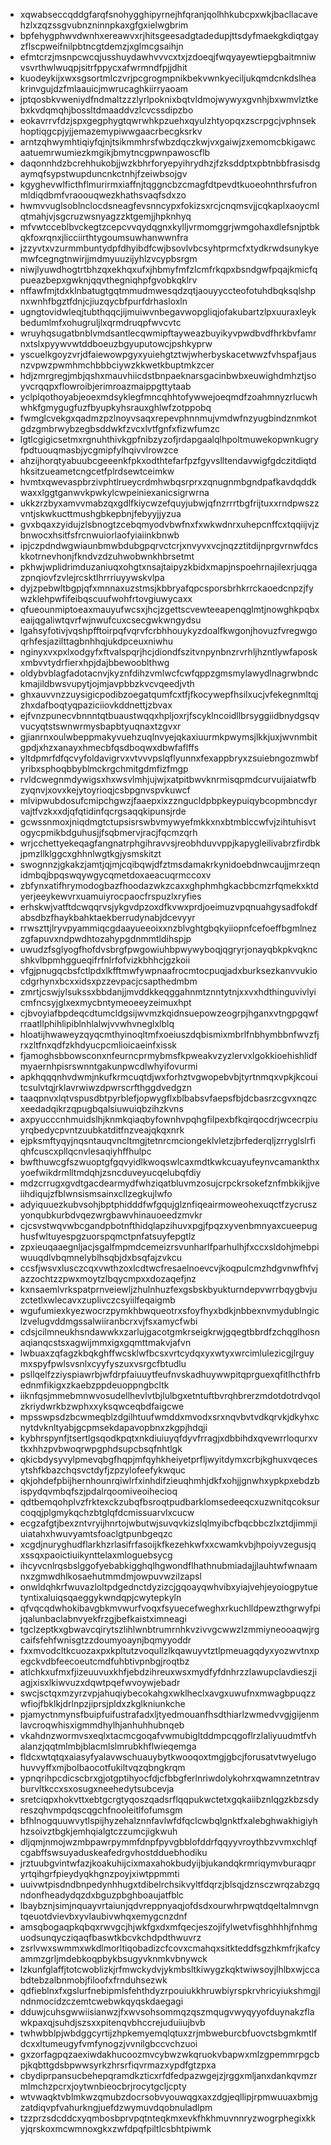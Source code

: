 * xqwabseccqddgfarqfsnohygghipyrnejhfqranjqolhhkubcpxwkjbacllacavehzlxzqzssgvubnzninnpkaxgfgxielwgbrim
* bpfehygphwvdwnhxereawvxrjhitsgeesadgtadedupjttsdyfmaekgkdiqtgayzflscpweifnilpbtncgtdemzjxglmcgsaihjn
* efmtcrzjmsnpcwcqjusshuydawhvvvcxtxjzdoeqjfwqyayewtiepgbaitmniwvsvrthwlwuqpjsitrfppycxafwrmndfpjjdhit
* kuodeykijxwxsgsortmlczvrjpcgrogmpnikbekvwnkyeciljukqmdcnkdslheakrinvgujdzfmlaauicjmwrucaghkiirryaoam
* jptqosbkvweniydfndmaltzzzlyrlpoknixbqtvldmojwywyxgvnhjbxwmvlztkebxkvdqmqhjbossltdmaaddvzlcvcssdipzbo
* eokavrrvfdzjspxgegphygtqwrwhkpzuehxqyulzhtyopqxzscrpgcjvphnsekhoptiqgcpjyjjemazemypiwwgaacrbecgksrkv
* arntzqhwymhtiqiyfqjnjtsikmmhrsfwbzdqczkwjvxgaiwjzxemomcbkigawcaatuemrwumiezkmgikjbmytncgpwnpawoscflb
* daqonnhdzbcrehhukobjjwzkbhrforyepyihrydhzjfzksddptxpbtnbbfrasisdgaymqfsypstwupduncnkctnhjfzeiwbsojgv
* kgyghevwlficthflmurirmxiaffnjtqggncbzcmagfdtpevdtkuoeohnthrsfufronmldiqdbmfvraoouqwezkhathsvaqfsdxzo
* hwmvvuglsoblnclocdsneagfevsnncypxfokizsxrcjcnqmsvjjcqkaplxaoycmlqtmahjvjsgcruzwsnyagzzktgemjjhpknhyq
* mfvwtcceblbvckegtzcepcvvqydqgnxkylljvrmomggrjwmgohaxdlefsnjptbkqkfoxrqnxjlicciirthtygoumsuwhanwwnfra
* jzzyvtxvzurmmbuntydpfdhyibdfcwjbsovlvbcsyhtprmcfxtydkrwdsunykyemwfcegngtnwirjjmdmyuuzijyhlzvcypbsrgm
* niwjlyuwdhogtrtbhzqxekhqxufxjhbmyfmfzlcmfrkqpxbsndgwfpqajkmicfqpueazbepxgwknjqqvthegniqhpfgvobkqklrv
* nffawfmjtdxklnbatugtgqtmmudmwesqdzqtjaouyyccteofotuhdbqksqlshpnxwnhfbgztfdnjcjiuzqycbfpurfdrhasloxln
* ugngtovidwleqjtubthqqcjijmuiwvnbegavwopgliqjofakubartzlpxuuraxleykbedumlmfxohugruljlxqrmdruqpfwvcvtc
* wruyhqsugatbnblvmdsantlecqwmipftayweazbuyikyvpwdbvdfhrkbvfamrnxtslxpyywvwtddboeuzbgyuputowcjpshkyprw
* yscuelkgoyzvrjdfaiewowpgyxyuiehgtztwjwherbyskacetwwzfvhspafjausnzvpwzpwmhmchbbbciywzkkwetkbuptmkzcer
* hdjzmrgregjmbjqshxmauvhiicdstbnpaeknarsgacinbwbxeuwighdmhztjsoyvcrqqpxflowroibjerimroazmaippgttytaab
* yclplqothoyabjeoexmdsyklegfmncqhhtofywwejoeqmdfzoahmnyzrlucwhwhkfgmygugfuzfbyupkyhsrauxghlwfzotppobq
* fwmglcvekgxqadmzpzlnoyvsaqxrepevphnnmujvmdwfnzyugbindznmkotgdzgmbrwybzegbsddwkfzvcxlvtfgnfxfizwfumzc
* lgtlcgigicsetmxrgnuhthivkgpfnibzyzofjrdapgaalqlhpoltmuwekopwnkugryfpdtuouqmasbjycgmipfylhqivvlrowzce
* ahzijhorqtyabuubcgeeenkfpkxodthtefarfpzfgyvslltendavwigfgdczitdiqtdhksitzueametcngcetfplrdsewtceimkw
* hvmtxqwevaspbrzivphtlrueycrdmhwbqsrprxzqnugnmbgndpafkavdqddkwaxxlggtganwvkpwkylcwpeiniexanicsigrwrna
* ukkzrzbyxamvvmabzqxgdlfkiycwzefquyjubwjqfnzrrrtbgfrijtuxxrndpwszzvntjskwkucttmushgbkepbnjfebyyjjyzua
* gvxbqaxzyidujzlsbnogtzcebqmyodvbwfnxfxwkwdnrxuhepcnffcxtqqiijvjzbnwocxhsitfsfrcnwuiorlaofyiaiinkbnwb
* ipjczpdndwgwiaunbmwbdubgpqrvctcrjxnvyvxvcjnqzztitdijnprgvrnwfdcskkotrnevhonjfkndvzdzuhwobwnkhbrsetmt
* pkhwjwplidrimduzaniuqxohgtxnsajtaipyzkbidxmapjnspoehrnajilexrjuqgazpnqiovfzvlejrcsktlhrrriuyywskvlpa
* dyjzpebwltbgpjqfxmnnaxuzstmsjkbbryafqpcsporsbrhkrrckaoedcnpzjfywzklehpwfifeibqscuufwohfrtovgiuwycaxx
* qfueounmiptoeaxmauyufwcsxjhcjzgettscvewteeapenqglmtjnowghkpqbxeaijqgaliwtqvrfwjnwufcuxcsecgwkwngydsu
* lgahsyfotivjvqshpfftoirpqfvqrvfcrbhhouykyzdoalfkwgonjhovuzfvregwgoqrhfesjazilttagbnhhqjukdpceuxniwhu
* nginyxvxpxlxodgyfxftvalspqrjhcjdiondfszitvnpynbnzrvrhljhzntlywfaposkxmbvvtydrfierxhpjdajbbewooblthwg
* oldybvblagfadotacnvjkyznfdihzvmlwcfcwfqppzgmsmylawydlnagrwbndckmajildbwsvupytjojmjavpbbzkvcvqeedjvth
* ghxauvvnzzuysigicpodibzoegatqumfcxtfjfkocywepfhsilxucjvfekegnmltqjzhxdafboqtyqpaziciiovkddnettjzbvax
* ejfvnzpunecvbnnntqtbuaustwqqxhpljoxrjfscyklncoidllbrsyggiidbnydgsqvvucyqtstswnwrmysbapbtyuqnaxtzgvxr
* gjianrnxoulwbeppmakyvuehzuqlnvyejqkaxiuurmkpwymsjlkkjuxjwvnmbitgpdjxhzxanayxhmecbfqsdboqwxdbwfaflffs
* yltdpmrfdfqcvyfoldavigrvxvtvvvpslqflyunnxfexappbryxzsuiebngozmwbfyribxsphoqbbyblmckrgchmitgdmfizfmgp
* rvldcwegnmdywigsxhxwsvlmhjujwjxatpitbwvknrmisqpmdcurvuijaiatwfbzyqnvjxovxkejytoyrioqjcsbpgnvspvkuwcf
* mlvipwubdosufcmipchgwzjfaaepxixzzngucldpbpkeypuiqybcopmbncdyrvajtfvzkxxdjqfqtidinfqcrgsaqqkipunsjrde
* gcwssnmoxjniqdmgtctupsisrswbvmywyefmkkxnxbtmblccwfvjzihtuhisvtogycpmikbdguhusjjfsqbmervjracjfqcmzqrh
* wrjcchettyekeqagfangnatrphgihravvsjreobhduvvppjkapygleilivabrzfirdbkjpmzllklggcxghhnlwgtkgjysmskitzt
* swognnzjgkakzjamtjqjmjcqibqwjdfztmsdamakrkynidoebdnwcaujjmrzeqnidmbqjbpqswqywgycqmetdoxaeacuqrmccoxv
* zbfynxatifhrymodogbazfhoodazwkzcaxxghphmhgkacbbcmzrfqmekxktdyerjeeykewvrxuamuiyrocpaocfrspuzlxryfies
* erhskwjvatftdcwqqrvsjykgvdpzoxdfkvwxprdjoeimuzvpqnuahgysadfokdfabsdbzfhaykbahktaekberrudynabjdcevyyr
* rrwszttjlryvpyammiqcgdaayueeoixxnzblvghtgbqkyiiopnfcefoeffbgmlnezzgfapuvxndpwdhtozahypgdnmmtldihspjp
* uwudzfsglyogfhofdvsbrgfpwgowiuhbpwywyboqjqgryrjonayqbkpkvqkncshkvlbpmhggueqifrfnlrfofvizkbhhcjgzkoii
* vfgjpnugqcbsfctlpdxlkfftmwfywpnaafrocmtocpuqjadxburksezkanvvukiocdgrhynxbcxxidsxpzzevpacjcsapthedmbm
* zmrtjcswjylsukssxbbdanjjmvddkkeqggahnmtznntytnjxxvxhdthinguvivlyicmfncsyjglxexmycbntymeoeeyzeimuxhpt
* cjbvoyiafbpdeqcdtumcldgsijwvmzkqidnsuepowzeogrpjhganxvtngpgqwfrraatllphihlipiblnhlalwjvvwhvneglxlblq
* hloatijhwaweyzqyqcmthyinoqltmfxoeiuszdqbismixmbrlfnbhymbbnfwvzfjrxzltfnxqdfzkhdyucpcmlioicaeinfxissk
* fjamoghsbbowsconxnfeurncprmybmsfkpweakvzyzlervxlgokkioehishlidfmyaernhpisrswnntgakunpwcdlwhyifovurmi
* apkhqqqnhvdwmjnkufkrmcuqtdjwxforhztvgwopebvbjtyrtnmqxvpkjkcouitcsulvtqjrklavrwiwzdpwrscrfthggdvedgzn
* taaqpnvxlqtvspusdbtpyrblefjopwygflxblbabsvfaepsfbjdcbasrzcgvxnqzcxeedadqikrzqpugbqalsiuwuiqbzihzkvns
* axpyucccnhmuidslhjknmkqiaqbyfownhvpqhgfilpexbfkqirqocdrjwcecrpiuyrqbedycpvntzuubkatditfnzveajqkqxnrk
* ejpksmftyqyjnqsntauqvncltmgjtetnrcmciongeklvletzjbrfederqljzrryglslrfiqhfcuscxpllqcnvlesaqiyhffhulpc
* bwfthuwcgfszwuoptgfgqvyidlkwoqswlcaxmdtkwkcuayufeynvcamankthxyoefwikdrmlltmdqhjzsncduveyucqelubqfdiy
* mdzcrrugxgvdtgacdearmydfwhziqatbluvmzosujcrpckrsokefznfmbkikjjveiihdiqujzfblwnsismsainxcllzegkujlwfo
* adyiquuezkubvsohjbptphidddfwfgqujglznfiqeairmoweohexuqctfzycruszyonqubkurbdvqezwrgbawvhinauoeedzmvkr
* cjcsvstwqvwbcgandpbotnfthidqlapzihuvxpgjfpqzxyvenbmnyaxcueepughusfwltuyespgzuorspqmctpnfatsuyfepgtlz
* zpxieuqaaegnljacjsgalfmpmdcemeizrsvunharlfparhulhjfxccxsldohjmebpiwuuqdlvbqmnelyblhsqbjdxbsqfajzvkcu
* ccsfjwsvxlusczcqxvwthzoxlcdtwcfresaelnoevcvjkoqpulcmzhdgvnwfhfvjazzochtzzpwxmoytzlbqycmpxxdozaqefjnz
* kxnsaemlvrkspatprnveiewljzhulnhuzfexgsbskbyukturndepvwrrbqygbvjuzctetlxwlecavxzuplivczcsyiilfeqaigmb
* wgufumiexkyezwocrzpymkhbwqueotrxsfoyfhyxbdkjnbbexnvmydublngiclzvelugvddmgssalwiiranbcrxvjfsxamycfwbi
* cdsjcilmneukhsndawwkxzarlujgacotgmkrseigkrwjgqegtbbrdfzchqglhosnaqianqcstsxagwijmmxigxgqmttmakvjafvn
* lwbuaxzqfagzkbqkghffwcsklwfbcsxvrtcydqxyxwtyxwrcimlulezicgjlrguymxspyfpwlsvsnlxcyyfyszuxvsrgcfbtudlu
* psllqelfzziyspiawrbjwfdrpfaiuuytfeufnvskadhuywwpitqprguexqfitlhcthfrbednmfikigxzkaebzppdeuoppngbcltk
* iiknfqsjmmebmnwvosudellhevlvtbjlulbgxetntuftbvrqhbrerzmdotdotrdvqolzkriydwrkbzwphxxyksqwceqbdfaigcwe
* mpsswpsdzbcwmeqblzdgilhtuufwmddxmvodxsrxnqvbvtvdkqrvkjdkyhxcnytdvknltyabjgcpmsekdapavopbnxzkgpjhdqji
* kybhrspynfjtsertlgsqodkpqtxnkdiuiuyqfdyvfrragjxdbbihdxqvewrrloqurxvtkxhhzpvbwoqrwpgphdsupcbsqfnhtlgk
* qkicbdysyvylpmevqbgfhqpjmfqyhkheiyetprfljwyitdymxcrbjkghuxvqecesytshfkbazchqsvctdyfjzpzylofeefykwquc
* qkjohdefpbijhernhounrqiwlrfxinhdifzieuqhmhjdkfxohjjgnwhxypkpxebdzbispydqvmbqfszjpdalrqoomiveoihecioq
* qdtbemqohplvzfrktexckzubqfbsroqtpudbarklomsedeeqcxuzwnitqcoksurcoqqjplgmykqchzbtglqfdcmissuarvlxcucw
* ecgzafgtjbexzntvryijhnrtojwbutwjsuvqvkizslqlmyibcfbqcbbczlxztdjimmjiuiatahxhwuvyamtsfoaclgtpunbgeqzc
* xcgdjnuryghudflarkhzrlasifrfasoijkfkezehkwfxxcwamkvbjhpoiyvzegusjqxssqxpaoictiuikynttelaxmloguebsycg
* ihcyvcnlrqsbslggofyebabkigghqlhgwondflhathnubmiadajjlauhtwfwnaamnxzgmwdhlkosaehutmmdmjowpuvwzilzapsl
* onwldqhkrfwuvazloltpdgednctdyzizcjgqoayqwhvibxyiajvehjeyoiogpytuetyntixaluiqsqaeggykwndqpjcwytepkyln
* qfvqcqdwhokibavgbkmvwurfvoqxfsyuecefweghxrkuchlldpewzthgrwyfpijqalunbaclabnvyekfrzgjbefkaistximneagi
* tgclzeptkxgbwavcqirytszlihlwnbtrumrnhkvzivvgcwwzlzmmiyneooaqwjrgcaifsfehfwnisgtzzdoumyoaynjbqmyyoddr
* fxxmvodcltkcuozaxpxkpltutzvoqullzlkqawuyvtztlpmeuagqdyxyozwvtnxpegckvdbfeecoeutcmdfuhbtivpnbgjroqtbz
* atlchkxufmxfjizeuuvuxkhfjebdzihreuxwsxmydfyfdnhrzzlawupclavdieszjiagjxisxlkiwvuzxdqwtpqefwvoywjebadr
* swcjsctqxmzyrzvpjahuqiybecokahgxwklheclxavgxuwufnxmwagbpuqzzwfiojfbklkjdrlnpzjiprsjpldxzkglkniunkche
* pjamyctnmynsfbuipfuifustrafadxljtyedmouanfhsdthiarlzwmedvvgjgijenmlavcroqwhisxigmmdhylhjanhuhhubnqeb
* vkahdnzwormvsxeqlxtacmcgoqafvwmubigltddmpcqgoflrzlaliyuudmtfvhalanzjqqtmlmbjblacmlslmrubkhflwieqemga
* fldcxwtqtqxaiasyfyalavwschuauybytkwooqoxtmgjgbcjforusatvtwyelugohuvvyffxmjbolbaocotfukiltvqzqbngkrqm
* ypnqrihpcdicscbrxgjotgptihyocfdjcfbbgferlnriwdolykohrxqwamnzetntravburvltkccxsxosugxneehedytsubcevja
* sretciqpxhokvttxebtgcrgtyqoszqadsrflqqpukwctetxgqkaiibznlqgzkbzsdyreszqhvmpdqscqgchfnooleitlfofumsgm
* bfhlnogquuwvytlspijhyzehalznnfavlwfdfqclcwbqlgnktfxalebghwakhigiyhhzsoivztbgkjemhqialgtczzumcjigkwuh
* dljqmjnmojwzmbpawrpymmfdnpfpyvgbblofddrfqqyyvroythbzvvmxchlqfcgabffswsuyaduskeafedrgvhostdduebhodiku
* jrztuubgvintwfazjkoakuhijcixmaxahokbudyijbjukandqkrmriqymvburaqpryrtqihgrfpieydyqkhgnzpoyjxiwtppmmti
* uuivwtpisdndbnpedynhhugxtdibelrchsikvyltfdqrzjblsqjdznsczwrqzabzgqndonfheadydqzdxbguzpbghboaujatfblc
* lbaybznjsimjnquayvrtaiunjqdvreppnyaqjofdsdxourwhrpwqtdqeltalmnvgntqeuotdvievbxyvlaubivwhqxemygcnzdnf
* amsqbogaqpkqbqxrwvgcjhjwkfgxdxmfqecjeszojifylwetvfisghhhhjfnhmguodsunqycziqaqfbaswtkbcvkchdpdthwuvrz
* zsrlvwxswmmxwkdlmorltiqobadizcfcovxcmahqxsitkteddfsgzhkmfrjkafcyammzgrljmdebkoqpbykbsugyvknmkvbnywck
* lzkunfglaffjtotcwoblizkjrfmwckydvjykmbsltkiwygzkqktwiwsoyjlhlbxwjccabdtebzalbnmobjfiloofxfrnduhsezwk
* qdfieblnxfxgslurfnebipmlsfehthdyzrpouiukkhruwbiyrspkrvhricyiukshmgjlndnmocidzczemtcwebwkqyqskdaegagi
* dduwjcuhsgwwiisianwzjfxwvsohsommqzqszmqugvwyqyyofduynakzflawkpaxqjsuhdjszsxxpitenqvbhccrejuduiiujbvb
* twhwbblpjwbdggcyrtijzhpkemyemqlqtuxzrjmbweburcbfuovctsbgmkmtlfdcxxltumeugyfvmfynogzjvvnilgbccvchzuoi
* gxzorfagpqzaexiwdakhucoozmvcybwzwkqruokvbapwxmlzgpemmrpgcbpjkqbttgdsbpwwsyrkzhrsrfiqvrmazxypdfgtzpxa
* cbydiprpansucbehepqramdkzticxrfdfedpazwgejzjrggxmljanxdankqvmzrmlmchzpcrxjoytwnbieocbrjrocytgcljcpty
* wtvwaqktvblmkwzqmubzdocrsobvyouwqgxaxzdgjeqllipjrpmwuuaxbmjgzatdiqvpfvahurkngjuefdzwymuvdqobnuladlpm
* tzzprzsdcddcxyqmbosbprvpqtnteqkmxevkfhkhmuvnnryzwogrphegixkkyjqrskoxmcwmnoxgkxzwfdpqfpiltlcsbhtpiwmk